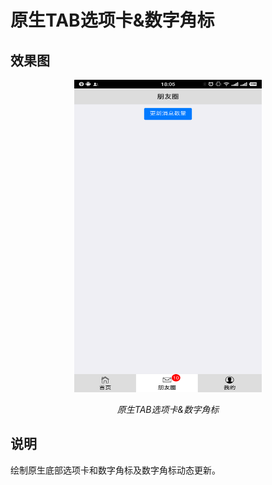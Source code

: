 # 原生TAB选项卡&数字角标

## 效果图
<p align="center">
	<img src="https://github.com/yuboon/5plus-examples/blob/master/assets/tab-native-badge.png" width="300" height="500">
	<p align="center">
		<em>原生TAB选项卡&数字角标</em>
	</p>
</p>


## 说明
绘制原生底部选项卡和数字角标及数字角标动态更新。
